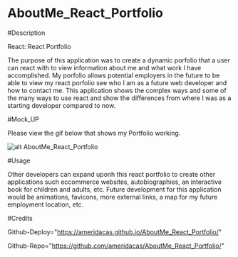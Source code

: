 # AboutMe_React_Portfolio

#Description

React: React Portfolio

The purpose of this application was to create a dynamic porfolio that a user can react with to view information about me and 
what work I have accomplished. My porfolio allows potential employers in the future to be able to view my react porfolio see 
who I am as a future web developer and how to contact me. This application shows the complex ways and some of the many ways 
to use react and show the differences from where I was as a starting developer compared to now.

#Mock_UP

Please view the gif below that shows my Portfolio working.

![alt AboutMe_React_Portfolio](./assets/images/AboutMe_React_Portfolio.jpeg)

#Usage

Other developers can expand uponh this react portfolio to create other applications such eccommerce websites,
autobiographies, an interactive book for children and adults, etc. Future development for this application would
be animations, favicons, more external links, a map for my future employment location, etc.

#Credits

Github-Deploy="https://ameridacas.github.io/AboutMe_React_Portfolio/"

Github-Repo="https://github.com/ameridacas/AboutMe_React_Portfolio/"